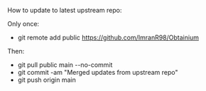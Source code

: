 How to update to latest upstream repo:

Only once:

- git remote add public https://github.com/ImranR98/Obtainium

Then:

- git pull public main --no-commit
- git commit -am "Merged updates from upstream repo"
- git push origin main
